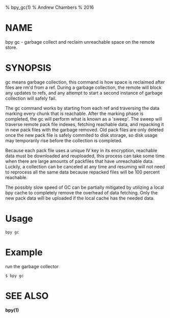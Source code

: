 % bpy_gc(1)
% Andrew Chambers
% 2016

# NAME

bpy gc - garbage collect and reclaim unreachable space on the remote store.

# SYNOPSIS

gc means garbage collection, this command is how space is reclaimed after
files are rm'd from a ref. During a garbage collection, the remote will block any updates to refs, and 
any attempt to start a second instance of garbage collection will safely fail.

The gc command works by starting from each ref and traversing the data marking every chunk that is reachable.
After the marking phase is completed, the gc will perform what is known as a 'sweep'. 
The sweep will traverse remote pack file indexes, fetching reachable data, and repacking it
in new pack files with the garbage removed. Old pack files are only deleted once 
the new pack file is safely commited to disk storage, so disk usage may temporarily rise before 
the collection is completed.

Because each pack file uses a unique IV key in its encryption, reachable data must be downloaded and reuploaded,
this process can take some time when there are large amounts of packfiles that have unreachable data. Luckily, a collection can be
canceled at any time and resuming will not need to reprocess all the same data because repacked files will be 100 percent reachable.

The possibly slow speed of GC can be partially mitigated by utilizing a local bpy cache to completely remove
the overhead of data fetching. Only the new pack data will be uploaded if the local cache has the needed data.

# Usage

```bpy gc```

# Example

run the garbage collector

```
$ bpy gc
```

# SEE ALSO

**bpy(1)**
